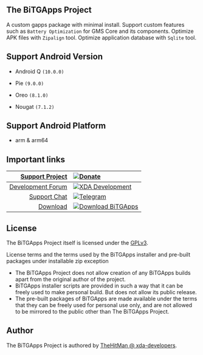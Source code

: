## The BiTGApps Project

A custom gapps package with minimal install. Support custom features such as `Battery Optimization` for GMS Core and its components. Optimize APK files with `Zipalign` tool. Optimize application database with `Sqlite` tool.

## Support Android Version

* Android Q `(10.0.0)`

* Pie `(9.0.0)`

* Oreo `(8.1.0)`

* Nougat `(7.1.2)`

## Support Android Platform

* arm & arm64

## Important links

| [Support Project](https://www.paypal.me/kartikverma443)                                                                           | [![Donate](https://img.shields.io/badge/donate-on%20paypal-orange.svg?style=flat-square)](https://www.paypal.me/kartikverma443)                                                                                  |
|                                                                                                                                -: | :-                                                                                                                                                                                                               |
| [Development Forum](https://forum.xda-developers.com/android/software/custom-bitgapps-android-t4012165/post81060589#post81060589) | [![XDA Development](https://img.shields.io/badge/development-on%20xda-blue.svg?style=flat-square)](https://forum.xda-developers.com/android/software/custom-bitgapps-android-t4012165/post81060589#post81060589) |
| [Support Chat](https://t.me/bitgapps_official)                                                                                    | [![Telegram](https://img.shields.io/badge/chat-on%20telegram-blueviolet.svg?style=flat-square)](https://t.me/bitgapps_official)                                                                                  |
| [Download](https://bitgapps.cf/)                                                                                                  | [![Download BiTGApps](https://img.shields.io/badge/BiTGApps-%20builds-green.svg?style=flat-square)](https://bitgapps.cf/)                                                                                        |

## License

The BiTGApps Project itself is licensed under the [GPLv3](https://github.com/BiTGApps/BiTGApps/blob/master/LICENSE).

License terms and the terms used by the BiTGApps installer and pre-built packages under installable zip exception

   * The BiTGApps Project does not allow creation of any BiTGApps builds apart from the original author of the project.
   * BiTGApps installer scripts are provided in such a way that it can be freely used to make personal build. But does not allow its public release.
   * The pre-built packages of BiTGApps are made available under the terms that they can be freely used for personal use only, and are not allowed to be mirrored to the public other than The BiTGApps Project.

## Author

The BiTGApps Project is authored by [TheHitMan @ xda-developers](https://forum.xda-developers.com/member.php?u=8569961).
